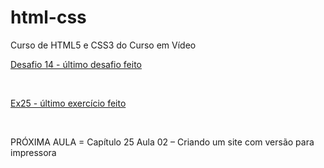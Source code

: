 # html-css
 Curso de HTML5 e CSS3 do Curso em Vídeo
<br>
 <p><a href="https://felipejlc.github.io/html-css/desafios/d014/index.html" target="blank"> Desafio 14 - último desafio feito</a></p>
 <br>
 <p><a href="https://felipejlc.github.io/html-css/exercicios/ex025/form010.html" target="blank"> Ex25 - último exercício feito </a></p>
 <br>
 <p>PRÓXIMA AULA = Capítulo 25 Aula 02 – Criando um site com versão para impressora</p>